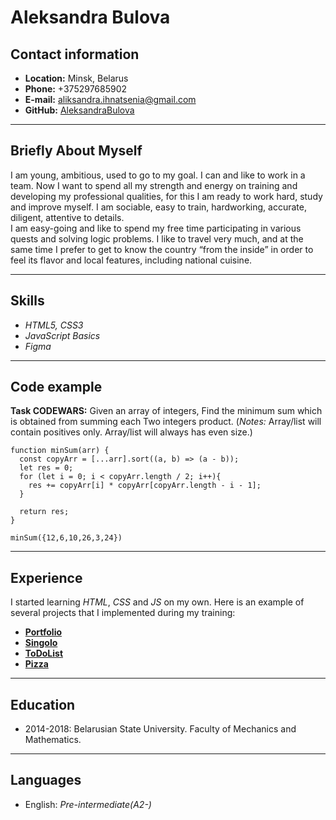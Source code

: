 # Aleksandra Bulova

## Contact information

- **Location:**  Minsk, Belarus
- **Phone:** +375297685902
- **E-mail:** aliksandra.ihnatsenia@gmail.com
- **GitHub:** [AleksandraBulova](https://github.com/AleksandraBulova)  

***

## Briefly About Myself

I am young, ambitious, used to go to my goal. I can and like to work in a team. Now I want to spend all my strength and energy on training and developing my professional qualities, for this I am ready to work hard, study and improve myself. I am sociable, easy to train, hardworking, accurate, diligent, attentive to details.  
I am easy-going and like to spend my free time participating in various quests and solving logic problems. I like to travel very much, and at the same time I prefer to get to know the country “from the inside” in order to feel its flavor and local features, including national cuisine.  

***

## Skills

- *HTML5, CSS3* 
- *JavaScript Basics*
- *Figma*  

***

## Code example

**Task CODEWARS:** Given an array of integers, Find the minimum sum which is obtained from summing each Two integers product. (*Notes:* Array/list will contain positives only. Array/list will always has even size.)

```
function minSum(arr) {
  const copyArr = [...arr].sort((a, b) => (a - b));
  let res = 0;
  for (let i = 0; i < copyArr.length / 2; i++){
    res += copyArr[i] * copyArr[copyArr.length - i - 1];
  }

  return res;
}

minSum({12,6,10,26,3,24})
```

***

## Experience

I started learning *HTML*, *CSS* and *JS* on my own. Here is an example of several projects that I implemented during my training:  
* [**Portfolio**](https://aleksandrabulova.github.io/Portfolio)
* [**Singolo**](https://aleksandrabulova.github.io/singolo)
* [**ToDoList**](https://aleksandrabulova.github.io/ToDoList)
* [**Pizza**](https://aleksandrabulova.github.io/Pizza)  

***

## Education

* 2014-2018: Belarusian State University. Faculty of Mechanics and Mathematics. 

***

## Languages

* English: *Pre-intermediate(A2-)*
